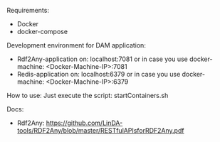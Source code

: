 Requirements:
- Docker
- docker-compose

Development environment for DAM application:
- Rdf2Any-application on: localhost:7081 or in case you use docker-machine: \<Docker-Machine-IP\>:7081
- Redis-application on: localhost:6379 or in case you use docker-machine: \<Docker-Machine-IP\>:6379

How to use:
Just execute the script:
startContainers.sh

Docs:
- Rdf2Any: https://github.com/LinDA-tools/RDF2Any/blob/master/RESTfulAPIsforRDF2Any.pdf
